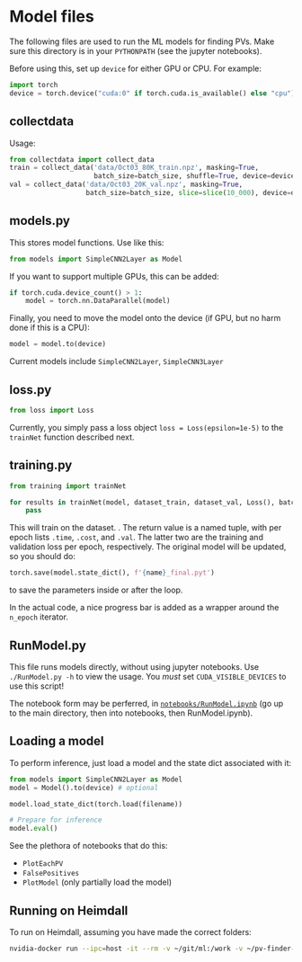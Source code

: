 # Model files

The following files are used to run the ML models for finding PVs. Make sure this directory is in your `PYTHONPATH` (see the jupyter notebooks).

Before using this, set up `device` for either GPU or CPU. For example:

```python
import torch
device = torch.device("cuda:0" if torch.cuda.is_available() else "cpu")
```

## collectdata

Usage:

```python
from collectdata import collect_data
train = collect_data('data/Oct03_80K_train.npz', masking=True,
                     batch_size=batch_size, shuffle=True, device=device)
val = collect_data('data/Oct03_20K_val.npz', masking=True,
                   batch_size=batch_size, slice=slice(10_000), device=device)
```

## models.py

This stores model functions. Use like this:

```python
from models import SimpleCNN2Layer as Model
```

If you want to support multiple GPUs, this can be added:

```python
if torch.cuda.device_count() > 1:
    model = torch.nn.DataParallel(model)
```

Finally, you need to move the model onto the device (if GPU, but no harm done if this is a CPU):

```python
model = model.to(device)
```

Current models include `SimpleCNN2Layer`, `SimpleCNN3Layer`


## loss.py

```python
from loss import Loss
```

Currently, you simply pass a loss object `loss = Loss(epsilon=1e-5)` to the `trainNet` function described next.

## training.py

```python
from training import trainNet

for results in trainNet(model, dataset_train, dataset_val, Loss(), batch, range(n_epochs), learning_rate=1e-3):
    pass
```

This will train on the dataset. . The return value is a named tuple, with per epoch lists `.time`, `.cost`, and `.val`. The latter two are the training and validation loss per epoch, respectively. The original model will be updated, so you should do:

```python
torch.save(model.state_dict(), f'{name}_final.pyt')
```

to save the parameters inside or after the loop.

In the actual code, a nice progress bar is added as a wrapper around the `n_epoch` iterator.

## RunModel.py

This file runs models directly, without using jupyter notebooks. Use `./RunModel.py -h` to view the usage. You *must* set `CUDA_VISIBLE_DEVICES` to use this script!

The notebook form may be perferred, in [`notebooks/RunModel.ipynb`](../notebooks/RunModel.ipynb) (go up to the main directory, then into notebooks, then RunModel.ipynb).


## Loading a model

To perform inference, just load a model and the state dict associated with it:

```python
from models import SimpleCNN2Layer as Model
model = Model().to(device) # optional

model.load_state_dict(torch.load(filename))

# Prepare for inference
model.eval()
```

See the plethora of notebooks that do this:

* `PlotEachPV`
* `FalsePositives`
* `PlotModel` (only partially load the model)

## Running on Heimdall

To run on Heimdall, assuming you have made the correct folders:

```bash
nvidia-docker run --ipc=host -it --rm -v ~/git/ml:/work -v ~/pv-finder-data:/data nvcr.io/nvidia/pytorch:18.07-py3
```
